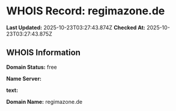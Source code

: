 # WHOIS Record: regimazone.de

**Last Updated:** 2025-10-23T03:27:43.874Z
**Checked At:** 2025-10-23T03:27:43.875Z

## WHOIS Information

**Domain Status:** free

**Name Server:** 

**text:** 

**Domain Name:** regimazone.de

